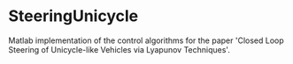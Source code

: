 # SteeringUnicycle
Matlab implementation of the control algorithms for the paper 'Closed Loop Steering of Unicycle-like Vehicles via Lyapunov Techniques'. 
